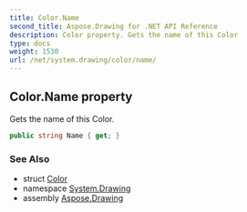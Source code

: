 ```yaml
---
title: Color.Name
second_title: Aspose.Drawing for .NET API Reference
description: Color property. Gets the name of this Color
type: docs
weight: 1530
url: /net/system.drawing/color/name/
---
```

## Color.Name property

Gets the name of this Color.

```csharp
public string Name { get; }
```

### See Also

* struct [Color](../)
* namespace [System.Drawing](../../color/)
* assembly [Aspose.Drawing](../../../)


